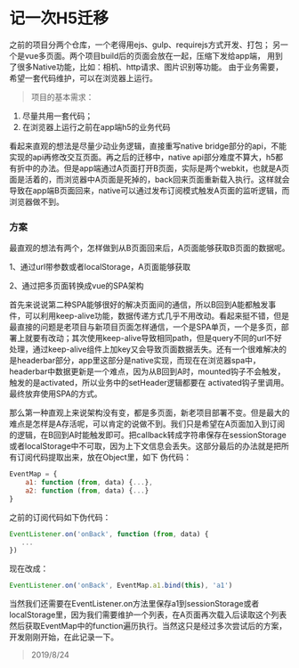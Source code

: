# 记一次H5迁移

之前的项目分两个仓库，一个老得用ejs、gulp、requirejs方式开发、打包；
另一个是vue多页面。两个项目build后的页面会放在一起，压缩下发给app端，
用到了很多Native功能，比如：相机、http请求、图片识别等功能。
由于业务需要，希望一套代码维护，可以在浏览器上运行。

> 项目的基本需求：

1. 尽量共用一套代码；
2. 在浏览器上运行之前在app端h5的业务代码

看起来直观的想法是尽量少动业务逻辑，直接重写native bridge部分的api，不能实现的api再修改交互页面。再之后的迁移中，native api部分难度不算大，h5都有折中的办法。但是app端通过A页面打开B页面，实际是两个webkit，也就是A页面是活着的，而浏览器中A页面是死掉的，back回来页面重新载入执行。这样就会导致在app端B页面回来，native可以通过发布订阅模式触发A页面的监听逻辑，而浏览器做不到。

### 方案

最直观的想法有两个，怎样做到从B页面回来后，A页面能够获取B页面的数据呢。

1、通过url带参数或者localStorage，A页面能够获取

2、通过把多页面转换成vue的SPA架构

首先来说说第二种SPA能够很好的解决页面间的通信，所以B回到A能都触发事件，可以利用keep-alive功能，数据传递方式几乎不用改动。看起来挺不错，但是最直接的问题是老项目与新项目页面怎样通信，一个是SPA单页，一个是多页，部署上就要有改动；其次使用keep-alive导致相同path，但是query不同的url不好处理，通过keep-alive组件上加key又会导致页面数据丢失。还有一个很难解决的是headerbar部分，app里这部分是native实现，而现在在浏览器spa中，headerbar中数据更新是一个难点，因为从B回到A时，mounted钩子不会触发，触发的是activated，所以业务中的setHeader逻辑都要在
activated钩子里调用。最终放弃使用SPA的方式。

那么第一种直观上来说架构没有变，都是多页面，新老项目部署不变。但是最大的难点是怎样是A存活呢，可以肯定的说做不到。我们只是希望在A页面加入到订阅的逻辑，在B回到A时能触发即可。把callback转成字符串保存在sessionStorage或者localStorage中不可取，因为上下文信息会丢失。这部分最后的办法就是把所有订阅代码提取出来，放在Object里，如下
伪代码：

```javascript
EventMap = {
    a1: function (from, data) {...},
    a2: function (from, data) {...}
}
```

之前的订阅代码如下伪代码：

```javascript
EventListener.on('onBack', function (from, data) {
   ...
})
```

现在改成：

```javascript
EventListener.on('onBack', EventMap.a1.bind(this), 'a1')
```

当然我们还需要在EventListener.on方法里保存a1到sessionStorage或者localStorage里，因为我们需要维护一个列表，在A页面再次载入后读取这个列表
然后获取EventMap中的function遍历执行。当然这只是经过多次尝试后的方案，
开发刚刚开始，在此记录一下。

> 2019/8/24
